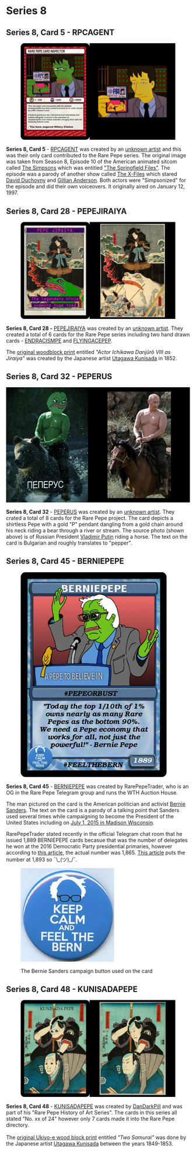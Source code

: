 # Series 8

## Series 8, Card 5 - RPCAGENT

<figure><img src="../../../.gitbook/assets/S08 C05 - RPCAGENT card and source.jpg" alt=""><figcaption></figcaption></figure>

**Series 8, Card 5** - [RPCAGENT](https://pepe.wtf/asset/RPCAGENT) was created by an [unknown artist](https://pepe.wtf/artists/1H8BCtycCtEsxzTmXj9qFEZAWbtaqaRPGE) and this was their only card contributed to the Rare Pepe series. The original image was taken from Season 8, Episode 10 of the American animated sitcom called [The Simpsons](https://en.wikipedia.org/wiki/The\_Simpsons) which was entitled ["The Springfield Files"](https://en.wikipedia.org/wiki/The\_Springfield\_Files). The episode was a parody of another show called [The X-Files](https://en.wikipedia.org/wiki/The\_X-Files) which stared [David Duchovny](https://en.wikipedia.org/wiki/David\_Duchovny) and [Gillian Anderson](https://en.wikipedia.org/wiki/Gillian\_Anderson). Both actors were "Simpsonized" for the episode and did their own voiceovers. It originally aired on January 12, 1997.

## Series 8, Card 28 - PEPEJIRAIYA

<figure><img src="../../../.gitbook/assets/S08 C28 - PEPEJIRAIYA card and source.jpg" alt=""><figcaption></figcaption></figure>

**Series 8, Card 28 -** [PEPEJIRAIYA](https://pepe.wtf/asset/PEPEJIRAIYA) was created by an [unknown artist](https://pepe.wtf/artists/1AKEuLtnq73BNQjHxU2BVoV4NQSEDDUATj). They created a total of 6 cards for the Rare Pepe series including two hand drawn cards - [ENDRACISMPE](https://pepe.wtf/asset/ENDRACISMPE) and [FLYINGACEPEP](https://pepe.wtf/asset/FLYINGACEPEP).

The [original woodblock print](https://ukiyo-e.org/image/mfa/sc168576) entitled _"Actor Ichikawa Danjûrô VIII as Jiraiya"_ was created by the Japanese artist [Utagawa Kunisada](https://en.wikipedia.org/wiki/Kunisada) in 1852.

## Series 8, Card 32 - PEPERUS

![](<../../../.gitbook/assets/S08 C32 - PEPERUS source and card.jpg>)

**Series 8, Card 32** - [PEPERUS](https://pepe.wtf/asset/PEPERUS) was created by an [unknown artist](https://pepe.wtf/artists/15qdhYM8WXZQUCPsR1oeoWkfCmBgeUZXht). They crated a total of 8 cards for the Rare Pepe project. The card depicts a shirtless Pepe with a gold "P" pendant dangling from a gold chain around his neck riding a bear through a river or stream. The source photo (shown above) is of Russian President [Vladimir Putin](https://en.wikipedia.org/wiki/Vladimir\_Putin) riding a horse. The text on the card is Bulgarian and roughly translates to "pepper".&#x20;

## Series 8, Card 45 - BERNIEPEPE

<figure><img src="../../../.gitbook/assets/S08 C45 - BERNIEPEPE.jpg" alt=""><figcaption></figcaption></figure>

**Series 8, Card 45** - [BERNIEPEPE](https://pepe.wtf/asset/BERNIEPEPE) was created by RarePepeTrader, who is an OG in the Rare Pepe Telegram group and runs the WTH Auction House.

The man pictured on the card is the American politician and activist [Bernie Sanders](https://en.wikipedia.org/wiki/Bernie\_Sanders). The text on the card is a parody of a talking point that Sanders used several times while campaigning to become the President of the United States including on [July 1, 2015 in Madison Wisconsin](https://www.politifact.com/factchecks/2015/jul/29/bernie-s/bernie-sanders-madison-claims-top-01-americans-hav/).&#x20;

RarePepeTrader stated recently in the official Telegram chat room that he issued 1,889 BERNIEPEPE cards becasue that was the number of delegates he won at the 2016 Democratic Party presidential primaries, however according to [this article](https://en.wikipedia.org/wiki/2016\_Democratic\_Party\_presidential\_primaries), the actual number was 1,865. [This article](https://www.theguardian.com/us-news/ng-interactive/2016/mar/25/us-election-2016-delegate-tracker-trump-cruz-kasich-sanders-clinton) puts the number at 1,893 so ¯\\\_(ツ)\_/¯.

<figure><img src="../../../.gitbook/assets/4iUudOxg_400x400.jpg" alt=""><figcaption><p>The Bernie Sanders campaign button used on the card</p></figcaption></figure>

## Series 8, Card 48 - KUNISADAPEPE

<figure><img src="../../../.gitbook/assets/S08 C48 - KUNISADAPEPE card and source.jpg" alt=""><figcaption></figcaption></figure>

**Series 8, Card 48** - [KUNISADAPEPE](https://pepe.wtf/asset/KUNISADAPEPE) was created by [DanDarkPill](https://pepe.wtf/artists/DanDarkPill) and was part of his "Rare Pepe History of Art Series". The cards in this series all stated "No. xx of 24" however only 7 cards made it into the Rare Pepe directory. \
\
The [original Ukiyo-e wood block print](https://ukiyo-e.org/image/artelino/40675g1) entitled _"Two Samurai"_ was done by the Japanese artist [Utagawa Kunisada](https://en.wikipedia.org/wiki/Kunisada) between the years 1849-1853.

